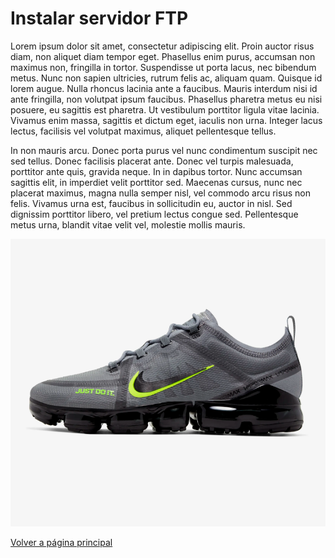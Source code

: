 # Instalar servidor FTP
Lorem ipsum dolor sit amet, consectetur adipiscing elit. Proin auctor risus diam, non aliquet diam tempor eget. Phasellus enim purus, accumsan non maximus non, fringilla in tortor. Suspendisse ut porta lacus, nec bibendum metus. Nunc non sapien ultricies, rutrum felis ac, aliquam quam. Quisque id lorem augue. Nulla rhoncus lacinia ante a faucibus. Mauris interdum nisi id ante fringilla, non volutpat ipsum faucibus. Phasellus pharetra metus eu nisi posuere, eu sagittis est pharetra. Ut vestibulum porttitor ligula vitae lacinia. Vivamus enim massa, sagittis et dictum eget, iaculis non urna. Integer lacus lectus, facilisis vel volutpat maximus, aliquet pellentesque tellus.

In non mauris arcu. Donec porta purus vel nunc condimentum suscipit nec sed tellus. Donec facilisis placerat ante. Donec vel turpis malesuada, porttitor ante quis, gravida neque. In in dapibus tortor. Nunc accumsan sagittis elit, in imperdiet velit porttitor sed. Maecenas cursus, nunc nec placerat maximus, magna nulla semper nisl, vel commodo arcu risus non felis. Vivamus urna est, faucibus in sollicitudin eu, auctor in nisl. Sed dignissim porttitor libero, vel pretium lectus congue sed. Pellentesque metus urna, blandit vitae velit vel, molestie mollis mauris.

![Nikes](Captura.PNG)

[Volver a página principal](README.md)
